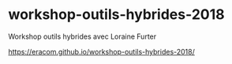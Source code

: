 # workshop-outils-hybrides-2018
Workshop outils hybrides avec Loraine Furter

https://eracom.github.io/workshop-outils-hybrides-2018/
